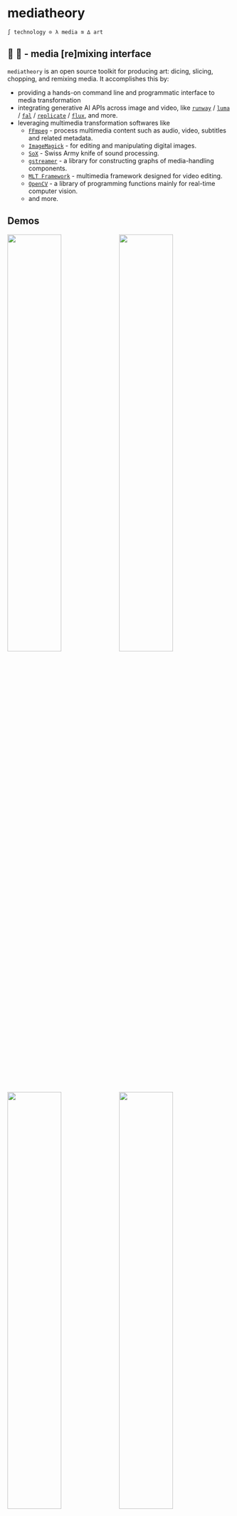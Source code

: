 # mediatheory

```
∫ technology ⊙ λ media ≊ ∆ art
```

## 💾 🎰 - media [re]mixing interface

`mediatheory` is an open source toolkit for producing art: dicing, slicing, chopping, and remixing media. It accomplishes this by:

- providing a hands-on command line and programmatic interface to media transformation
- integrating generative AI APIs across image and video, like [`runway`](https://docs.dev.runwayml.com/) / [`luma`](https://lumalabs.ai/luma-api/client-docs/index.html) / [`fal`](https://fal.ai/) / [`replicate`](https://replicate.com/) / [`flux`](https://blackforestlabs.ai/), and more.
- leveraging multimedia transformation softwares like
    - [`FFmpeg`](https://github.com/FFmpeg/FFmpeg) - process multimedia content such as audio, video, subtitles and related metadata.
    - [`ImageMagick`](https://github.com/ImageMagick/ImageMagick) - for editing and manipulating digital images.
    - [`SoX`](https://github.com/chirlu/sox) - Swiss Army knife of sound processing.
    - [`gstreamer`](https://github.com/GStreamer/gstreamer) - a library for constructing graphs of media-handling components. 
    - [`MLT Framework`](https://github.com/mltframework/mlt) - multimedia framework designed for video editing.
    - [`OpenCV`](https://github.com/opencv/opencv) - a library of programming functions mainly for real-time computer vision.
    - and more.

## Demos

<p align-"center>
    <img src="./img/42833715.gif" width=49%>
    <img src="./img/02ba1cc4.gif" width=49%>
</p>
<p align-"center>
    <img src="./img/83eefe8c.gif" width=49%>
    <img src="./img/e3db4834.gif" width=49%>
</p>

<!-- ![](./img/42833715.gif) -->
<!-- ![](./img/02ba1cc4.gif) -->
<!-- ![](./img/83eefe8c.gif) -->

## Examples

Convert a video into a gif
```
gif video.mp4
```

Execute Runway's image-to-video API
```
runway image.jpg
runway image.jpg --prompt "camera dolly in"
```

## Setup

```
python3 -m venv venv
source venv/bin/activate
pip install poetry
poetry install
```

## Environment basics

```
# Add dependencies
poetry add requests  # for production
poetry add pytest --dev  # for development

# Run commands in virtual environment
poetry run python script.py
poetry run pytest

# Activate virtual environment
poetry shell

# Build package
poetry build

# Update dependencies
poetry update
```

## Contribution / Development 

**Install pre-commit format hooks**

```
poetry run pre-commit install
```


## Important Reading

*Media are all the interfaces between consciousness and reality, transforming both the message and the messenger. Media are any extension of human capability that shapes how we perceive, process, and project our world.*

*Media is the substrate through which human intention becomes sensory experience, encompassing all technologies that extend our ability to create, communicate, and comprehend.*

*Media is everything and everything is media.*

#### VISUAL

- Images / Photographs / Paintings / Drawings
- Charts / Diagrams / Graphs / Maps
- Logos / Icons / Symbols / Glyphs / Pictograms / Unicode

#### TEMPORAL

- Video / Film / Animation / Motion Pictures
- Live streams / Real-time feeds / Performance recordings
- Temporal sculptures / Time-based installations / 

#### AUDIBLE

- Sound / Music / Voice / Speech
- Samples / Field recordings / Radio
- Synthesis / Soundwaves / MIDI

#### TEXTUAL

- Written word / Literature / Poetry
- Code / Scripts / Documentation
- Notation systems / Mathematics / Algorithms

#### PHYSICAL

- Architectures / Sculptures / Materials
- Electronics / Robotics / Mechanical systems
- Biological / Plants / Bacterial cultures 

#### CONCEPTUAL

- Mental models / knowledge structures
- Systems / Networks / Protocols
- Databases / Information architecture

#### CULTURAL

- Memetics / Mimetics / Cultural artifacts
- Fashion / Style / Behavioral patterns
- Social networks / Communication mechanisms

#### INTERACTIVE

- Softwares / Applications / Command lines
- Video games / Virtual reality / Augmented reality
- Interactive installations / Responsive environments

## Miscellaneous

December 2024: SOTA OSS text to video, image to video: https://github.com/Lightricks/LTX-Video
